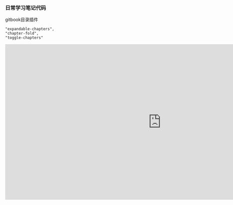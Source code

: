 ### 日常学习笔记代码

gitbook目录插件

    "expandable-chapters",
    "chapter-fold",
    "toggle-chapters"
    
    
    

<iframe id="embed_dom" name="embed_dom" frameborder="0" style="display:block;width:1000px; height:500px;" src="https://www.processon.com/embed/mind/5d0707c9e4b0daf4819ff442"></iframe>
